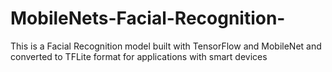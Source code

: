 # MobileNets-Facial-Recognition-
This is a Facial Recognition model built with TensorFlow and MobileNet and converted to TFLite format for applications with smart devices
